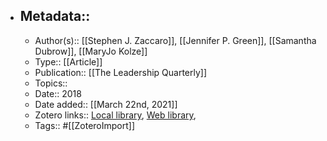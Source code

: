 - ## Metadata::
    - Author(s):: [[Stephen J. Zaccaro]], [[Jennifer P. Green]], [[Samantha Dubrow]], [[MaryJo Kolze]]
    - Type:: [[Article]]
    - Publication:: [[The Leadership Quarterly]]
    - Topics:: 
    - Date:: 2018
    - Date added:: [[March 22nd, 2021]]
    - Zotero links:: [Local library](zotero://select/library/items/3JBWIUTD), [Web library](https://www.zotero.org/users/7147715/items/3JBWIUTD), 
    - Tags:: #[[ZoteroImport]]
